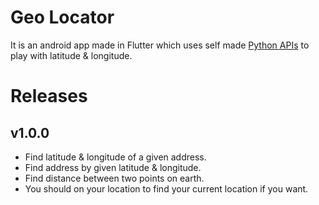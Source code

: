 # Geo Locator
It is an android app made in Flutter which uses self made <a href="https://cybersaksham-apis.herokuapp.com/">Python APIs</a> to play with latitude & longitude.

# Releases
<h2>v1.0.0</h2>
<ul>
  <li>Find latitude & longitude of a given address.</li>
  <li>Find address by given latitude & longitude.</li>
  <li>Find distance between two points on earth.</li>
  <li>You should on your location to find your current location if you want.</li>
</ul>